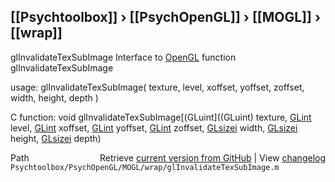 ## [[Psychtoolbox]] &#8250; [[PsychOpenGL]] &#8250; [[MOGL]] &#8250; [[wrap]]

glInvalidateTexSubImage  Interface to [OpenGL](OpenGL) function glInvalidateTexSubImage  
  
usage:  glInvalidateTexSubImage( texture, level, xoffset, yoffset, zoffset, width, height, depth )  
  
C function:  void glInvalidateTexSubImage[(GLuint]((GLuint) texture, [GLint](GLint) level, [GLint](GLint) xoffset, [GLint](GLint) yoffset, [GLint](GLint) zoffset, [GLsizei](GLsizei) width, [GLsizei](GLsizei) height, [GLsizei](GLsizei) depth)  




<div class="code_header" style="text-align:right;">
  <span style="float:left;">Path&nbsp;&nbsp;</span> <span class="counter">Retrieve <a href=
  "https://raw.github.com/Psychtoolbox-3/Psychtoolbox-3/beta/Psychtoolbox/PsychOpenGL/MOGL/wrap/glInvalidateTexSubImage.m">current version from GitHub</a> | View <a href=
  "https://github.com/Psychtoolbox-3/Psychtoolbox-3/commits/beta/Psychtoolbox/PsychOpenGL/MOGL/wrap/glInvalidateTexSubImage.m">changelog</a></span>
</div>
<div class="code">
  <code>Psychtoolbox/PsychOpenGL/MOGL/wrap/glInvalidateTexSubImage.m</code>
</div>

